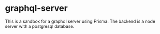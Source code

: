 # graphql-server

This is a sandbox for a graphql server using Prisma.
The backend is a node server with a postgresql database.
